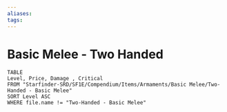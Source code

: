 ```yaml
---
aliases: 
tags: 
---
```


# Basic Melee - Two Handed

``` dataview
TABLE
Level, Price, Damage , Critical
FROM "Starfinder-SRD/SF1E/Compendium/Items/Armaments/Basic Melee/Two-Handed - Basic Melee"
SORT Level ASC
WHERE file.name != "Two-Handed - Basic Melee"
```